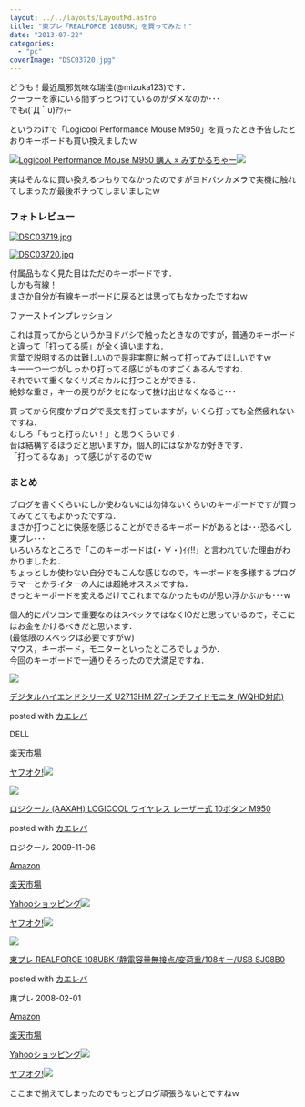 ```yaml
---
layout: ../../layouts/LayoutMd.astro
title: "東プレ「REALFORCE 108UBK」を買ってみた！"
date: "2013-07-22"
categories: 
  - "pc"
coverImage: "DSC03720.jpg"
---
```


どうも！最近風邪気味な瑞佳(@mizuka123)です．  
クーラーを家にいる間ずっとつけているのがダメなのか･･･  
でもι(´Д｀υ)ｱﾂｨｰ

というわけで「Logicool Performance Mouse M950」を買ったとき予告したとおりキーボードも買い換えましたｗ

[![](http://capture.heartrails.com/150x130/shadow?//mizuka123.net/3802/)](//mizuka123.net/3802/)[Logicool Performance Mouse M950 購入 » みずかるちゃー](//mizuka123.net/3802/)[![](http://b.hatena.ne.jp/entry/image///mizuka123.net/3802/)](http://b.hatena.ne.jp/entry///mizuka123.net/3802/)  
  

実はそんなに買い換えるつもりでなかったのですがヨドバシカメラで実機に触れてしまったが最後ポチってしまいましたｗ

### フォトレビュー

[![DSC03719.jpg](images/9341352250_86c29c478b_b.jpg)](http://www.flickr.com/photos/67522130@N08/9341352250/ "DSC03719.jpg")

[![DSC03720.jpg](images/9341353210_8bc69eec2e_b.jpg)](http://www.flickr.com/photos/67522130@N08/9341353210/ "DSC03720.jpg")

付属品もなく見た目はただのキーボードです．  
しかも有線！  
まさか自分が有線キーボードに戻るとは思ってもなかったですねｗ

ファーストインプレッション

これは買ってからというかヨドバシで触ったときなのですが，普通のキーボードと違って「打ってる感」が全く違いますね．  
言葉で説明するのは難しいので是非実際に触って打ってみてほしいですｗ  
キー一つ一つがしっかり打ってる感じがものすごくあるんですね．  
それでいて重くなくリズミカルに打つことができる．  
絶妙な重さ，キーの戻りがクセになって抜け出せなくなると･･･

買ってから何度かブログで長文を打っていますが，いくら打っても全然疲れないですね．  
むしろ「もっと打ちたい！」と思うくらいです．  
音は結構するほうだと思いますが，個人的にはなかなか好きです．  
「打ってるなぁ」って感じがするのでｗ

### まとめ

ブログを書くくらいにしか使わないには勿体ないくらいのキーボードですが買ってみてとてもよかったですね．  
まさか打つことに快感を感じることができるキーボードがあるとは･･･恐るべし東プレ･･･  
いろいろなところで「このキーボードは(・∀・)ｲｲ!!」と言われていた理由がわかりましたね．  
ちょっとしか使わない自分でもこんな感じなので，キーボードを多様するプログラマーとかライターの人には超絶オススメですね．  
きっとキーボードを変えるだけでこれまでなかったものが思い浮かぶかも･･･w

個人的にパソコンで重要なのはスペックではなくIOだと思っているので，そこにはお金をかけるべきだと思います．  
(最低限のスペックは必要ですがｗ)  
マウス，キーボード，モニターといったところでしょうか．  
今回のキーボードで一通りそろったので大満足ですね．

[![](http://thumbnail.image.rakuten.co.jp/@0_mall/dell/cabinet/01236997/03089133/img60163928.jpg?_ex=128x128)](http://hb.afl.rakuten.co.jp/hgc/042e7c24.303572e6.042e7c25.e339d30a/?pc=http%3A%2F%2Fitem.rakuten.co.jp%2Fdell%2Fu2713hm%2F)

[デジタルハイエンドシリーズ U2713HM 27インチワイドモニタ (WQHD対応)](http://hb.afl.rakuten.co.jp/hgc/042e7c24.303572e6.042e7c25.e339d30a/?pc=http%3A%2F%2Fitem.rakuten.co.jp%2Fdell%2Fu2713hm%2F)

posted with [カエレバ](http://kaereba.com)

DELL

[楽天市場](http://hb.afl.rakuten.co.jp/hgc/032b53ee.4b34c5ee.0f4a541e.f440145e/?pc=http%3A%2F%2Fsearch.rakuten.co.jp%2Fsearch%2Fmall%2FU2713HM%2F-%2Ff.1-p.1-s.1-sf.0-st.A-v.2%3Fx%3D0%26scid%3Daf_ich_link_urltxt%26m%3Dhttp%3A%2F%2Fm.rakuten.co.jp%2F "楽天市場")

[ヤフオク!![](//ad.jp.ap.valuecommerce.com/servlet/gifbanner?sid=3066752&pid=881990645)](//ck.jp.ap.valuecommerce.com/servlet/referral?sid=3066752&pid=881990645&vc_url=http%3A%2F%2Fauctions.search.yahoo.co.jp%2Fsearch%3Fvo%3D%26ve%3D%26auccat%3D0%26aucminprice%3D%26aucmaxprice%3D%26aucmin_bidorbuy_price%3D%26aucmax_bidorbuy_price%3D%26loc_cd%3D0%26abatch%3D0%26istatus%3D0%26filtered%3D1%26ei%3DUTF-8%26tab_ex%3Dcommerce%26va%3DU2713HM "ヤフオク!")

[![](images/41FXF7k%2ByKL._SL160_.jpg)](https://www.amazon.co.jp/exec/obidos/ASIN/B002SRT8FG/mizuka123-22/ref=nosim/)

[ロジクール (AAXAH) LOGICOOL ワイヤレス レーザー式 10ボタン M950](https://www.amazon.co.jp/exec/obidos/ASIN/B002SRT8FG/mizuka123-22/ref=nosim/)

posted with [カエレバ](http://kaereba.com)

ロジクール 2009-11-06

[Amazon](http://www.amazon.co.jp/gp/search?keywords=M950&__mk_ja_JP=%83J%83%5E%83J%83i&tag=mizuka123-22 "アマゾン")

[楽天市場](http://hb.afl.rakuten.co.jp/hgc/032b53ee.4b34c5ee.0f4a541e.f440145e/?pc=http%3A%2F%2Fsearch.rakuten.co.jp%2Fsearch%2Fmall%2FM950%2F-%2Ff.1-p.1-s.1-sf.0-st.A-v.2%3Fx%3D0%26scid%3Daf_ich_link_urltxt%26m%3Dhttp%3A%2F%2Fm.rakuten.co.jp%2F "楽天市場")

[Yahooショッピング![](//ad.jp.ap.valuecommerce.com/servlet/gifbanner?sid=3066752&pid=881990642)](//ck.jp.ap.valuecommerce.com/servlet/referral?sid=3066752&pid=881990642&vc_url=http%3A%2F%2Fshopping.search.yahoo.co.jp%2Fsearch%3FuIv%3Don%26ei%3DUTF-8%26tab_ex%3Dcommerce%26slider%3D0%26va%3DM950 "Yahooショッピング")

[ヤフオク!![](//ad.jp.ap.valuecommerce.com/servlet/gifbanner?sid=3066752&pid=881990645)](//ck.jp.ap.valuecommerce.com/servlet/referral?sid=3066752&pid=881990645&vc_url=http%3A%2F%2Fauctions.search.yahoo.co.jp%2Fsearch%3Fvo%3D%26ve%3D%26auccat%3D0%26aucminprice%3D%26aucmaxprice%3D%26aucmin_bidorbuy_price%3D%26aucmax_bidorbuy_price%3D%26loc_cd%3D0%26abatch%3D0%26istatus%3D0%26filtered%3D1%26ei%3DUTF-8%26tab_ex%3Dcommerce%26va%3DM950 "ヤフオク!")

[![](images/21BPx31z8-L._SL160_.jpg)](https://www.amazon.co.jp/exec/obidos/ASIN/B00133BGF6/mizuka123-22/ref=nosim/)

[東プレ REALFORCE 108UBK /静電容量無接点/変荷重/108キー/USB SJ08B0](https://www.amazon.co.jp/exec/obidos/ASIN/B00133BGF6/mizuka123-22/ref=nosim/)

posted with [カエレバ](http://kaereba.com)

東プレ 2008-02-01

[Amazon](http://www.amazon.co.jp/gp/search?keywords=SJ08B0&__mk_ja_JP=%83J%83%5E%83J%83i&tag=mizuka123-22 "アマゾン")

[楽天市場](http://hb.afl.rakuten.co.jp/hgc/032b53ee.4b34c5ee.0f4a541e.f440145e/?pc=http%3A%2F%2Fsearch.rakuten.co.jp%2Fsearch%2Fmall%2FSJ08B0%2F-%2Ff.1-p.1-s.1-sf.0-st.A-v.2%3Fx%3D0%26scid%3Daf_ich_link_urltxt%26m%3Dhttp%3A%2F%2Fm.rakuten.co.jp%2F "楽天市場")

[Yahooショッピング![](//ad.jp.ap.valuecommerce.com/servlet/gifbanner?sid=3066752&pid=881990642)](//ck.jp.ap.valuecommerce.com/servlet/referral?sid=3066752&pid=881990642&vc_url=http%3A%2F%2Fshopping.search.yahoo.co.jp%2Fsearch%3FuIv%3Don%26ei%3DUTF-8%26tab_ex%3Dcommerce%26slider%3D0%26va%3DSJ08B0 "Yahooショッピング")

[ヤフオク!![](//ad.jp.ap.valuecommerce.com/servlet/gifbanner?sid=3066752&pid=881990645)](//ck.jp.ap.valuecommerce.com/servlet/referral?sid=3066752&pid=881990645&vc_url=http%3A%2F%2Fauctions.search.yahoo.co.jp%2Fsearch%3Fvo%3D%26ve%3D%26auccat%3D0%26aucminprice%3D%26aucmaxprice%3D%26aucmin_bidorbuy_price%3D%26aucmax_bidorbuy_price%3D%26loc_cd%3D0%26abatch%3D0%26istatus%3D0%26filtered%3D1%26ei%3DUTF-8%26tab_ex%3Dcommerce%26va%3DSJ08B0 "ヤフオク!")

ここまで揃えてしまったのでもっとブログ頑張らないとですねｗ
